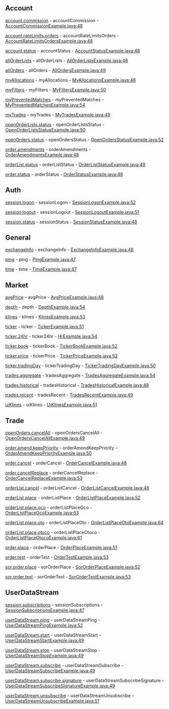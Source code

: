 ## Account

[account.commission](https://developers.binance.com/docs/binance-spot-api-docs/websocket-api/account-requests#account-commission-rates-user_data) - accountCommission - [AccountCommissionExample.java:48](/examples/spot/src/main/java/com/binance/connector/client/spot/websocket/api/account/AccountCommissionExample.java#L48)

[account.rateLimits.orders](https://developers.binance.com/docs/binance-spot-api-docs/websocket-api/account-requests#unfilled-order-count-user_data) - accountRateLimitsOrders - [AccountRateLimitsOrdersExample.java:48](/examples/spot/src/main/java/com/binance/connector/client/spot/websocket/api/account/AccountRateLimitsOrdersExample.java#L48)

[account.status](https://developers.binance.com/docs/binance-spot-api-docs/websocket-api/account-requests#account-information-user_data) - accountStatus - [AccountStatusExample.java:48](/examples/spot/src/main/java/com/binance/connector/client/spot/websocket/api/account/AccountStatusExample.java#L48)

[allOrderLists](https://developers.binance.com/docs/binance-spot-api-docs/websocket-api/account-requests#account-order-list-history-user_data) - allOrderLists - [AllOrderListsExample.java:48](/examples/spot/src/main/java/com/binance/connector/client/spot/websocket/api/account/AllOrderListsExample.java#L48)

[allOrders](https://developers.binance.com/docs/binance-spot-api-docs/websocket-api/account-requests#account-order-history-user_data) - allOrders - [AllOrdersExample.java:49](/examples/spot/src/main/java/com/binance/connector/client/spot/websocket/api/account/AllOrdersExample.java#L49)

[myAllocations](https://developers.binance.com/docs/binance-spot-api-docs/websocket-api/account-requests#account-allocations-user_data) - myAllocations - [MyAllocationsExample.java:48](/examples/spot/src/main/java/com/binance/connector/client/spot/websocket/api/account/MyAllocationsExample.java#L48)

[myFilters](https://developers.binance.com/docs/binance-spot-api-docs/websocket-api/account-requests#query-relevant-filters-user_data) - myFilters - [MyFiltersExample.java:50](/examples/spot/src/main/java/com/binance/connector/client/spot/websocket/api/account/MyFiltersExample.java#L50)

[myPreventedMatches](https://developers.binance.com/docs/binance-spot-api-docs/websocket-api/account-requests#account-prevented-matches-user_data) - myPreventedMatches - [MyPreventedMatchesExample.java:54](/examples/spot/src/main/java/com/binance/connector/client/spot/websocket/api/account/MyPreventedMatchesExample.java#L54)

[myTrades](https://developers.binance.com/docs/binance-spot-api-docs/websocket-api/account-requests#account-trade-history-user_data) - myTrades - [MyTradesExample.java:49](/examples/spot/src/main/java/com/binance/connector/client/spot/websocket/api/account/MyTradesExample.java#L49)

[openOrderLists.status](https://developers.binance.com/docs/binance-spot-api-docs/websocket-api/account-requests#current-open-order-lists-user_data) - openOrderListsStatus - [OpenOrderListsStatusExample.java:50](/examples/spot/src/main/java/com/binance/connector/client/spot/websocket/api/account/OpenOrderListsStatusExample.java#L50)

[openOrders.status](https://developers.binance.com/docs/binance-spot-api-docs/websocket-api/account-requests#current-open-orders-user_data) - openOrdersStatus - [OpenOrdersStatusExample.java:52](/examples/spot/src/main/java/com/binance/connector/client/spot/websocket/api/account/OpenOrdersStatusExample.java#L52)

[order.amendments](https://developers.binance.com/docs/binance-spot-api-docs/websocket-api/account-requests#query-order-amendments-user_data) - orderAmendments - [OrderAmendmentsExample.java:48](/examples/spot/src/main/java/com/binance/connector/client/spot/websocket/api/account/OrderAmendmentsExample.java#L48)

[orderList.status](https://developers.binance.com/docs/binance-spot-api-docs/websocket-api/account-requests#query-order-list-user_data) - orderListStatus - [OrderListStatusExample.java:49](/examples/spot/src/main/java/com/binance/connector/client/spot/websocket/api/account/OrderListStatusExample.java#L49)

[order.status](https://developers.binance.com/docs/binance-spot-api-docs/websocket-api/account-requests#query-order-user_data) - orderStatus - [OrderStatusExample.java:48](/examples/spot/src/main/java/com/binance/connector/client/spot/websocket/api/account/OrderStatusExample.java#L48)

## Auth

[session.logon](https://developers.binance.com/docs/binance-spot-api-docs/websocket-api/authentication-requests#log-in-with-api-key-signed) - sessionLogon - [SessionLogonExample.java:52](/examples/spot/src/main/java/com/binance/connector/client/spot/websocket/api/auth/SessionLogonExample.java#L52)

[session.logout](https://developers.binance.com/docs/binance-spot-api-docs/websocket-api/authentication-requests#log-out-of-the-session) - sessionLogout - [SessionLogoutExample.java:51](/examples/spot/src/main/java/com/binance/connector/client/spot/websocket/api/auth/SessionLogoutExample.java#L51)

[session.status](https://developers.binance.com/docs/binance-spot-api-docs/websocket-api/authentication-requests#query-session-status) - sessionStatus - [SessionStatusExample.java:48](/examples/spot/src/main/java/com/binance/connector/client/spot/websocket/api/auth/SessionStatusExample.java#L48)

## General

[exchangeInfo](https://developers.binance.com/docs/binance-spot-api-docs/websocket-api/general-requests#exchange-information) - exchangeInfo - [ExchangeInfoExample.java:48](/examples/spot/src/main/java/com/binance/connector/client/spot/websocket/api/general/ExchangeInfoExample.java#L48)

[ping](https://developers.binance.com/docs/binance-spot-api-docs/websocket-api/general-requests#test-connectivity) - ping - [PingExample.java:47](/examples/spot/src/main/java/com/binance/connector/client/spot/websocket/api/general/PingExample.java#L47)

[time](https://developers.binance.com/docs/binance-spot-api-docs/websocket-api/general-requests#check-server-time) - time - [TimeExample.java:47](/examples/spot/src/main/java/com/binance/connector/client/spot/websocket/api/general/TimeExample.java#L47)

## Market

[avgPrice](https://developers.binance.com/docs/binance-spot-api-docs/websocket-api/market-data-requests#current-average-price) - avgPrice - [AvgPriceExample.java:48](/examples/spot/src/main/java/com/binance/connector/client/spot/websocket/api/market/AvgPriceExample.java#L48)

[depth](https://developers.binance.com/docs/binance-spot-api-docs/websocket-api/market-data-requests#order-book) - depth - [DepthExample.java:54](/examples/spot/src/main/java/com/binance/connector/client/spot/websocket/api/market/DepthExample.java#L54)

[klines](https://developers.binance.com/docs/binance-spot-api-docs/websocket-api/market-data-requests#klines) - klines - [KlinesExample.java:53](/examples/spot/src/main/java/com/binance/connector/client/spot/websocket/api/market/KlinesExample.java#L53)

[ticker](https://developers.binance.com/docs/binance-spot-api-docs/websocket-api/market-data-requests#rolling-window-price-change-statistics) - ticker - [TickerExample.java:51](/examples/spot/src/main/java/com/binance/connector/client/spot/websocket/api/market/TickerExample.java#L51)

[ticker.24hr](https://developers.binance.com/docs/binance-spot-api-docs/websocket-api/market-data-requests#24hr-ticker-price-change-statistics) - ticker24hr - [HrExample.java:54](/examples/spot/src/main/java/com/binance/connector/client/spot/websocket/api/market/HrExample.java#L54)

[ticker.book](https://developers.binance.com/docs/binance-spot-api-docs/websocket-api/market-data-requests#symbol-order-book-ticker) - tickerBook - [TickerBookExample.java:52](/examples/spot/src/main/java/com/binance/connector/client/spot/websocket/api/market/TickerBookExample.java#L52)

[ticker.price](https://developers.binance.com/docs/binance-spot-api-docs/websocket-api/market-data-requests#symbol-price-ticker) - tickerPrice - [TickerPriceExample.java:52](/examples/spot/src/main/java/com/binance/connector/client/spot/websocket/api/market/TickerPriceExample.java#L52)

[ticker.tradingDay](https://developers.binance.com/docs/binance-spot-api-docs/websocket-api/market-data-requests#trading-day-ticker) - tickerTradingDay - [TickerTradingDayExample.java:50](/examples/spot/src/main/java/com/binance/connector/client/spot/websocket/api/market/TickerTradingDayExample.java#L50)

[trades.aggregate](https://developers.binance.com/docs/binance-spot-api-docs/websocket-api/market-data-requests#aggregate-trades) - tradesAggregate - [TradesAggregateExample.java:54](/examples/spot/src/main/java/com/binance/connector/client/spot/websocket/api/market/TradesAggregateExample.java#L54)

[trades.historical](https://developers.binance.com/docs/binance-spot-api-docs/websocket-api/market-data-requests#historical-trades) - tradesHistorical - [TradesHistoricalExample.java:48](/examples/spot/src/main/java/com/binance/connector/client/spot/websocket/api/market/TradesHistoricalExample.java#L48)

[trades.recent](https://developers.binance.com/docs/binance-spot-api-docs/websocket-api/market-data-requests#recent-trades) - tradesRecent - [TradesRecentExample.java:49](/examples/spot/src/main/java/com/binance/connector/client/spot/websocket/api/market/TradesRecentExample.java#L49)

[uiKlines](https://developers.binance.com/docs/binance-spot-api-docs/websocket-api/market-data-requests#ui-klines) - uiKlines - [UiKlinesExample.java:51](/examples/spot/src/main/java/com/binance/connector/client/spot/websocket/api/market/UiKlinesExample.java#L51)

## Trade

[openOrders.cancelAll](https://developers.binance.com/docs/binance-spot-api-docs/websocket-api/trading-requests#cancel-open-orders-trade) - openOrdersCancelAll - [OpenOrdersCancelAllExample.java:49](/examples/spot/src/main/java/com/binance/connector/client/spot/websocket/api/trade/OpenOrdersCancelAllExample.java#L49)

[order.amend.keepPriority](https://developers.binance.com/docs/binance-spot-api-docs/websocket-api/trading-requests#order-amend-keep-priority-trade) - orderAmendKeepPriority - [OrderAmendKeepPriorityExample.java:50](/examples/spot/src/main/java/com/binance/connector/client/spot/websocket/api/trade/OrderAmendKeepPriorityExample.java#L50)

[order.cancel](https://developers.binance.com/docs/binance-spot-api-docs/websocket-api/trading-requests#cancel-order-trade) - orderCancel - [OrderCancelExample.java:48](/examples/spot/src/main/java/com/binance/connector/client/spot/websocket/api/trade/OrderCancelExample.java#L48)

[order.cancelReplace](https://developers.binance.com/docs/binance-spot-api-docs/websocket-api/trading-requests#cancel-and-replace-order-trade) - orderCancelReplace - [OrderCancelReplaceExample.java:53](/examples/spot/src/main/java/com/binance/connector/client/spot/websocket/api/trade/OrderCancelReplaceExample.java#L53)

[orderList.cancel](https://developers.binance.com/docs/binance-spot-api-docs/websocket-api/trading-requests#cancel-order-list-trade) - orderListCancel - [OrderListCancelExample.java:48](/examples/spot/src/main/java/com/binance/connector/client/spot/websocket/api/trade/OrderListCancelExample.java#L48)

[orderList.place](https://developers.binance.com/docs/binance-spot-api-docs/websocket-api/trading-requests#place-new-oco---deprecated-trade) - orderListPlace - [OrderListPlaceExample.java:52](/examples/spot/src/main/java/com/binance/connector/client/spot/websocket/api/trade/OrderListPlaceExample.java#L52)

[orderList.place.oco](https://developers.binance.com/docs/binance-spot-api-docs/websocket-api/trading-requests#place-new-order-list---oco-trade) - orderListPlaceOco - [OrderListPlaceOcoExample.java:63](/examples/spot/src/main/java/com/binance/connector/client/spot/websocket/api/trade/OrderListPlaceOcoExample.java#L63)

[orderList.place.oto](https://developers.binance.com/docs/binance-spot-api-docs/websocket-api/trading-requests#place-new-order-list---oto-trade) - orderListPlaceOto - [OrderListPlaceOtoExample.java:64](/examples/spot/src/main/java/com/binance/connector/client/spot/websocket/api/trade/OrderListPlaceOtoExample.java#L64)

[orderList.place.otoco](https://developers.binance.com/docs/binance-spot-api-docs/websocket-api/trading-requests#place-new-order-list---otoco-trade) - orderListPlaceOtoco - [OrderListPlaceOtocoExample.java:61](/examples/spot/src/main/java/com/binance/connector/client/spot/websocket/api/trade/OrderListPlaceOtocoExample.java#L61)

[order.place](https://developers.binance.com/docs/binance-spot-api-docs/websocket-api/trading-requests#place-new-order-trade) - orderPlace - [OrderPlaceExample.java:51](/examples/spot/src/main/java/com/binance/connector/client/spot/websocket/api/trade/OrderPlaceExample.java#L51)

[order.test](https://developers.binance.com/docs/binance-spot-api-docs/websocket-api/trading-requests#test-new-order-trade) - orderTest - [OrderTestExample.java:53](/examples/spot/src/main/java/com/binance/connector/client/spot/websocket/api/trade/OrderTestExample.java#L53)

[sor.order.place](https://developers.binance.com/docs/binance-spot-api-docs/websocket-api/trading-requests#place-new-order-using-sor-trade) - sorOrderPlace - [SorOrderPlaceExample.java:52](/examples/spot/src/main/java/com/binance/connector/client/spot/websocket/api/trade/SorOrderPlaceExample.java#L52)

[sor.order.test](https://developers.binance.com/docs/binance-spot-api-docs/websocket-api/trading-requests#test-new-order-using-sor-trade) - sorOrderTest - [SorOrderTestExample.java:53](/examples/spot/src/main/java/com/binance/connector/client/spot/websocket/api/trade/SorOrderTestExample.java#L53)

## UserDataStream

[session.subscriptions](https://developers.binance.com/docs/binance-spot-api-docs/websocket-api/user-Data-Stream-requests#listing-all-subscriptions) - sessionSubscriptions - [SessionSubscriptionsExample.java:47](/examples/spot/src/main/java/com/binance/connector/client/spot/websocket/api/userdatastream/SessionSubscriptionsExample.java#L47)

[userDataStream.ping](https://developers.binance.com/docs/binance-spot-api-docs/websocket-api/user-Data-Stream-requests#ping-user-data-stream-user_stream) - userDataStreamPing - [UserDataStreamPingExample.java:52](/examples/spot/src/main/java/com/binance/connector/client/spot/websocket/api/userdatastream/UserDataStreamPingExample.java#L52)

[userDataStream.start](https://developers.binance.com/docs/binance-spot-api-docs/websocket-api/user-Data-Stream-requests#start-user-data-stream-user_stream) - userDataStreamStart - [UserDataStreamStartExample.java:49](/examples/spot/src/main/java/com/binance/connector/client/spot/websocket/api/userdatastream/UserDataStreamStartExample.java#L49)

[userDataStream.stop](https://developers.binance.com/docs/binance-spot-api-docs/websocket-api/user-Data-Stream-requests#stop-user-data-stream-user_stream) - userDataStreamStop - [UserDataStreamStopExample.java:49](/examples/spot/src/main/java/com/binance/connector/client/spot/websocket/api/userdatastream/UserDataStreamStopExample.java#L49)

[userDataStream.subscribe](https://developers.binance.com/docs/binance-spot-api-docs/websocket-api/user-Data-Stream-requests#subscribe-to-user-data-stream-user_stream) - userDataStreamSubscribe - [UserDataStreamSubscribeExample.java:49](/examples/spot/src/main/java/com/binance/connector/client/spot/websocket/api/userdatastream/UserDataStreamSubscribeExample.java#L49)

[userDataStream.subscribe.signature](https://developers.binance.com/docs/binance-spot-api-docs/websocket-api/user-Data-Stream-requests#subscribe-to-user-data-stream-through-signature-subscription-user_data) - userDataStreamSubscribeSignature - [UserDataStreamSubscribeSignatureExample.java:49](/examples/spot/src/main/java/com/binance/connector/client/spot/websocket/api/userdatastream/UserDataStreamSubscribeSignatureExample.java#L49)

[userDataStream.unsubscribe](https://developers.binance.com/docs/binance-spot-api-docs/websocket-api/user-Data-Stream-requests#unsubscribe-from-user-data-stream) - userDataStreamUnsubscribe - [UserDataStreamUnsubscribeExample.java:51](/examples/spot/src/main/java/com/binance/connector/client/spot/websocket/api/userdatastream/UserDataStreamUnsubscribeExample.java#L51)

